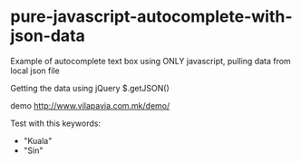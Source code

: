 # pure-javascript-autocomplete-with-json-data
Example of autocomplete text box using ONLY javascript, pulling data from local json file

Getting the data using jQuery $.getJSON()

demo http://www.vilapavia.com.mk/demo/

Test with this keywords: 
 - "Kuala"
 - "Sin"
